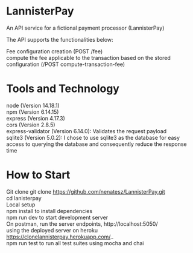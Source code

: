 # LannisterPay
An API service for a fictional payment processor (LannisterPay)

The API supports the functionalities below:

 Fee configuration creation (POST /fee)  
 compute the fee applicable to the transaction based on the stored configuration (/POST compute-transaction-fee)  

# Tools and Technology
node (Version 14.18.1)  
npm (Version 6.14.15)  
express (Version 4.17.3)  
cors (Version 2.8.5)  
express-validator (Version 6.14.0): Validates the request payload  
sqlite3 (Version 5.0.2): I chose to use sqlite3 as the database for easy access to querying the database and consequently reduce the response time  

# How to Start
Git clone git clone https://github.com/nenatesz/LannisterPay.git  
cd lanisterpay  
Local setup  
npm install to install dependencies  
npm run dev to start development server  
On postman, run the server endpoints, http://localhost:5050/  
using the deployed server on heroku https://clonelannisterpay.herokuapp.com/..  
npm run test to run all test suites using mocha and chai  



